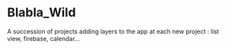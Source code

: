 # Blabla_Wild
A succession of projects adding layers to the app at each new project : list view, firebase, calendar...

